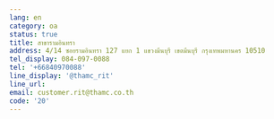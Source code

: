 ```yaml
---
lang: en
category: oa
status: true
title: สาขารามอินทรา
address: 4/14 ซอยรามอินทรา 127 แยก 1 แขวงมีนบุรี เขตมีนบุรี กรุงเทพมหานคร 10510
tel_display: 084-097-0088
tel: '+66840970088'
line_display: '@thamc_rit'
line_url:
email: customer.rit@thamc.co.th
code: '20'
---
```

